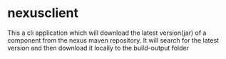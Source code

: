 # nexusclient
This a cli application which will download the latest version(jar) of a component from the nexus maven repository. It will search for the latest version and then download it locally to the build-output folder
